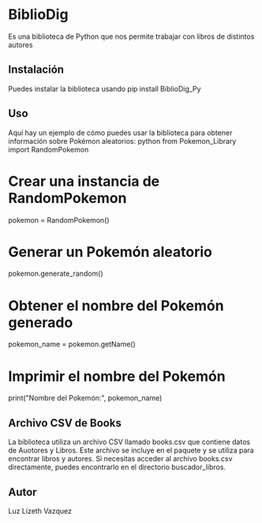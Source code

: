 # BiblioDig
 Es una biblioteca de Python que nos permite trabajar con libros de distintos autores
 ## Instalación
 Puedes instalar la biblioteca usando pip install BiblioDig_Py
 ## Uso
 Aquí hay un ejemplo de cómo puedes usar la biblioteca para obtener información sobre Pokémon aleatorios:
 python
 from Pokemon_Library import RandomPokemon
 # Crear una instancia de RandomPokemon
 pokemon = RandomPokemon()
 # Generar un Pokemón aleatorio
 pokemon.generate_random()
 # Obtener el nombre del Pokemón generado
 pokemon_name = pokemon.getName()
 # Imprimir el nombre del Pokemón
 print("Nombre del Pokemón:", pokemon_name)
 
 ## Archivo CSV de Books
 La biblioteca utiliza un archivo CSV llamado books.csv que contiene datos de Auotores y Libros. Este archivo se incluye en el paquete y se utiliza para encontrar libros y autores. Si 
necesitas acceder al archivo books.csv directamente, puedes encontrarlo en el directorio buscador_libros.
 ## Autor
 Luz Lizeth Vazquez 